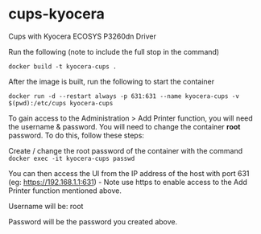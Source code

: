 # cups-kyocera
Cups with Kyocera ECOSYS P3260dn Driver

Run the following (note to include the full stop in the command)

```docker build -t kyocera-cups .```

After the image is built, run the following to start the container

```docker run -d --restart always -p 631:631 --name kyocera-cups -v $(pwd):/etc/cups kyocera-cups```

To gain access to the Administration > Add Printer function, you will need the username & password. You will need to change the container **root** password. To do this, follow these steps:

Create / change the root password of the container with the command ```docker exec -it kyocera-cups passwd```

You can then access the UI from the IP address of the host with port 631 (eg: https://192.168.1.1:631) - Note use https to enable access to the Add Printer function mentioned above.

Username will be: root

Password will be the password you created above.
